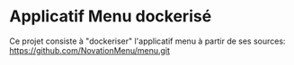 # Applicatif Menu dockerisé

Ce projet consiste à "dockeriser" l'applicatif menu à partir de ses sources: https://github.com/NovationMenu/menu.git